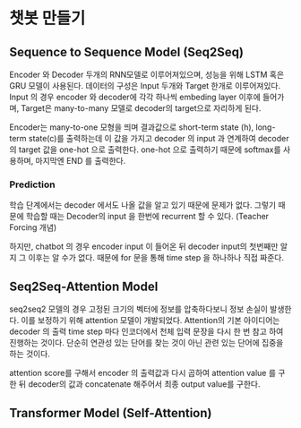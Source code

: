 # 챗봇 만들기

## Sequence to Sequence Model (Seq2Seq)

Encoder 와 Decoder 두개의 RNN모델로 이루어져있으며, 성능을 위해 LSTM 혹은 GRU 모델이 사용된다. 데이터의 구성은 Input 두개와 Target 한개로 이루어져있다. Input 의 경우 encoder 와 decoder에 각각 하나씩 embeding layer 이후에 들어가며, Target은 many-to-many 모델로 decoder의 target으로 자리하게 된다. 

Encoder는 many-to-one 모형을 띄며 결과값으로 short-term state (h), long-term state(c)를 출력하는데 이 값을 가지고 decoder 의 input 과 연계하여 decoder 의 target 값을 one-hot 으로 출력한다. one-hot 으로 출력하기 때문에 softmax를 사용하며, 마지막엔 END 를 출력한다. 

### Prediction

학습 단계에서는 decoder 에서도 나올 값을 알고 있기 때문에 문제가 없다. 그렇기 때문에 학습할 때는 Decoder의 input 을 한번에 recurrent 할 수 있다. (Teacher Forcing 개념) 

하지만, chatbot 의 경우 encoder input 이 들어온 뒤 decoder input의 첫번째만 알지 그 이후는 알 수가 없다. 때문에 for 문을 통해 time step 을 하나하나 직접 짜준다. 



## Seq2Seq-Attention Model

seq2seq2 모델의 경우 고정된 크기의 벡터에 정보를 압축하다보니 정보 손실이 발생한다. 이를 보정하기 위해 attention 모델이 개발되었다. Attention의 기본 아이디어는 decoder 의 출력 time step 마다 인코더에서 천체 입력 문장을 다시 한 번 참고 하여 진행하는 것이다. 단순히 연관성 있는 단어를 찾는 것이 아닌 관련 있는 단어에 집중을 하는 것이다.

attention score를 구해서 encoder 의 출력값과 다시 곱하여 attention value 를 구한 뒤 decoder의 값과 concatenate 해주어서 최종 output value를 구한다.

## Transformer Model (Self-Attention)

